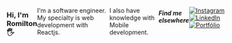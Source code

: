<div style="display:flex">
<h3>Hi, I'm Romilton 🖐️</h3> 
<p>I'm a software engineer. My specialty is web development with Reactjs.</p>
<p>I also have knowledge with Mobile development.</p>
<h5>Find me elsewhere</h5>

[![Instagram](https://img.shields.io/badge/Instagram-E4405F?style=for-the-badge&logo=instagram&logoColor=white)](https://instagram.com/romilton.costa)
[![LinkedIn](https://img.shields.io/badge/linkedin-%230077B5.svg?style=for-the-badge&logo=linkedin&logoColor=white)](https://www.linkedin.com/in/romilton-costa)
[![Portfólio](https://img.shields.io/website?label=devromilton.vercel.app&style=for-the-badge&url=https://devromilton.vercel.app/)](https://devromilton.vercel.app/)
</div>
